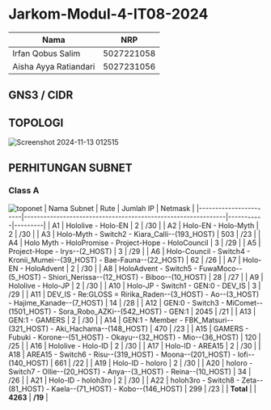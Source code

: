 # Jarkom-Modul-4-IT08-2024

| Nama          | NRP          |
| ------------- | ------------ |
| Irfan Qobus Salim | 5027221058 |
| Aisha Ayya Ratiandari | 5027231056 |

## GNS3 / CIDR
## TOPOLOGI
![Screenshot 2024-11-13 012515](https://github.com/user-attachments/assets/1994f60a-8f4c-4b6b-8949-5fde5c979a6c)

## PERHITUNGAN SUBNET
### Class A
![toponet](https://github.com/user-attachments/assets/24dfe142-4d6a-4e8b-a3be-2f749e71038b)
| Nama Subnet           | Rute                                                         | Jumlah IP | Netmask |
|-----------------------|--------------------------------------------------------------|-----------|---------|
| A1                    | Hololive - Holo-EN                                           | 2         | /30     |
| A2                    | Holo-EN - Holo-Myth                                          | 2         | /30     |
| A3                    | Holo-Myth - Switch2 - Kiara_Calli--(193_HOST)                | 503       | /23     |
| A4                    | Holo Myth - HoloPromise - Project-Hope - HoloCouncil         | 3         | /29     |
| A5                    | Project-Hope - Irys--(2_HOST)                                | 3         | /29     |
| A6                    | Holo-Council - Switch4 - Kronii_Mumei--(39_HOST) - Bae-Fauna--(22_HOST) | 62 | /26 |
| A7                    | Holo-EN - HoloAdvent                                         | 2         | /30     |
| A8                    | HoloAdvent - Switch5 - FuwaMoco--(5_HOST) - Shiori_Nerissa--(12_HOST) - Biboo--(10_HOST) | 28 | /27 |
| A9                    | Hololive - Holo-JP                                           | 2         | /30     |
| A10                   | Holo-JP - Switch1 - GEN:0 - DEV_IS                           | 3         | /29     |
| A11                   | DEV_IS - Re:GLOSS = Ririka_Raden--(3_HOST) - Ao--(3_HOST) - Hajime_Kanade--(7_HOST) | 14 | /28 |
| A12                   | GEN:0 - Switch3 - MiComet--(1501_HOST) - Sora_Robo_AZKi--(542_HOST) - GEN:1 | 2045 | /21 |
| A13                   | GEN:1 - GAMERS                                               | 2         | /30     |
| A14                   | GEN:1 - Member - FBK_Matsuri--(321_HOST) - Aki_Hachama--(148_HOST) | 470 | /23 |
| A15                   | GAMERS - Fubuki - Korone--(51_HOST) - Okayu--(32_HOST) - Mio--(36_HOST) | 120 | /25 |
| A16                   | Hololive - Holo-ID                                           | 2         | /30     |
| A17                   | Holo-ID - AREA15                                             | 2         | /30     |
| A18                   | AREA15 - Switch6 - Risu--(319_HOST) - Moona--(201_HOST) - lofi--(140_HOST) | 661 | /22 |
| A19                   | Holo-ID - holoro                                             | 2         | /30     |
| A20                   | holoro - Switch7 - Ollie--(20_HOST) - Anya--(3_HOST) - Reina--(10_HOST) | 34 | /26 |
| A21                   | Holo-ID - holoh3ro                                           | 2         | /30     |
| A22                   | holoh3ro - Switch8 - Zeta--(81_HOST) - Kaela--(71_HOST) - Kobo--(146_HOST) | 299 | /23 |
| **Total**             |                                                              | **4263**  | **/19** |





